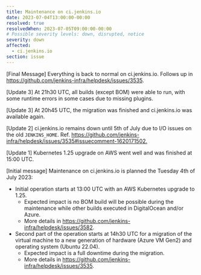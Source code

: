 ```yaml
---
title: Maintenance on ci.jenkins.io
date: 2023-07-04T13:00:00-00:00
resolved: true
resolvedWhen: 2023-07-05T09:00:00-00:00
# Possible severity levels: down, disrupted, notice
severity: down
affected:
  - ci.jenkins.io
section: issue
---
```


[Final Message]
Everything is back to normal on ci.jenkins.io. Follows up in <https://github.com/jenkins-infra/helpdesk/issues/3535>.

[Update 3]
At 21h30 UTC, all builds (except BOM) were able to run, with some runtime errors in some cases due to missing plugins.

[Update 3]
At 20h45 UTC, the migration was finished and ci.jenkins.io was available again.

[Update 2]
ci.jenkins.io remains down until 5th of July due to I/O issues on the old `JENKINS_HOME`.
Ref. <https://github.com/jenkins-infra/helpdesk/issues/3535#issuecomment-1620171502.>

[Update 1]
Kubernetes 1.25 upgrade on AWS went well and was finished at 15:00 UTC.

[Initial message]
Maintenance on ci.jenkins.io is planned the Tuesday 4th of July 2023:

- Initial operation starts at 13:00 UTC with an AWS Kubernetes upgrade to 1.25.
  - Expected impact is no BOM build will be possible during the maintenance while other builds executed in DigitalOcean and/or Azure.
  - More details in <https://github.com/jenkins-infra/helpdesk/issues/3582>.
- Second part of the operation starts at 14h30 UTC for a migration of the virtual machine to a new generation of hardware (Azure VM Gen2) and operating system (Ubuntu 22.04).
  - Expected impact is a full downtime during the migration.
  - More details in <https://github.com/jenkins-infra/helpdesk/issues/3535>.
